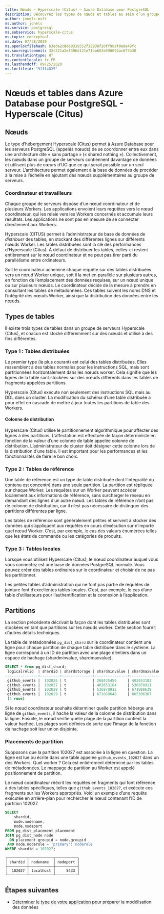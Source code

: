 ```yaml
---
title: Nœuds – Hyperscale (Citus) – Azure Database pour PostgreSQL
description: Découvrez les types de nœuds et tables au sein d’un groupe de serveurs dans Azure Database pour PostgreSQL.
author: jonels-msft
ms.author: jonels
ms.service: postgresql
ms.subservice: hyperscale-citus
ms.topic: conceptual
ms.date: 07/28/2019
ms.openlocfilehash: b3eda2c8de8319552f32938f20ff98af0e0a49fc
ms.sourcegitcommit: 32c521a2ef396d121e71ba682e098092ac673b30
ms.translationtype: HT
ms.contentlocale: fr-FR
ms.lasthandoff: 09/25/2020
ms.locfileid: "91314825"
---
```

# <a name="nodes-and-tables-in-azure-database-for-postgresql--hyperscale-citus"></a>Nœuds et tables dans Azure Database pour PostgreSQL - Hyperscale (Citus)

## <a name="nodes"></a>Nœuds

Le type d’hébergement Hyperscale (Citus) permet à Azure Database pour les serveurs PostgreSQL (appelés nœuds) de se coordonner entre eux dans une architecture dite « sans partage » (« shared nothing »). Collectivement, les nœuds dans un groupe de serveurs contiennent davantage de données et utilisent plus de cœurs d’UC que ce qui serait possible sur un seul serveur. L’architecture permet également à la base de données de procéder à la mise à l’échelle en ajoutant des nœuds supplémentaires au groupe de serveurs.

### <a name="coordinator-and-workers"></a>Coordinateur et travailleurs

Chaque groupe de serveurs dispose d’un nœud coordinateur et de plusieurs Workers. Les applications envoient leurs requêtes vers le nœud coordinateur, qui les relaie vers les Workers concernés et accumule leurs résultats. Les applications ne sont pas en mesure de se connecter directement aux Workers.

Hyperscale (CITUS) permet à l’administrateur de base de données de *distribuer* des tables, en stockant des différentes lignes sur différents nœuds Worker. Les tables distribuées sont la clé des performances d’Hyperscale (Citus). À défaut de distribuer les tables, celles-ci restent entièrement sur le nœud coordinateur et ne peut pas tirer parti du parallélisme entre ordinateurs.

Soit le coordinateur achemine chaque requête sur des tables distribuées vers un nœud Worker unique, soit il la met en parallèle sur plusieurs autres, en fonction de l’emplacement des données requises, sur un nœud unique ou sur plusieurs nœuds. Le coordinateur décide de la mesure à prendre en consultant les tables de métadonnées. Ces tables suivent les noms DNS et l’intégrité des nœuds Worker, ainsi que la distribution des données entre les nœuds.

## <a name="table-types"></a>Types de tables

Il existe trois types de tables dans un groupe de serveurs Hyperscale (Citus), et chacun est stocké différemment sur des nœuds et utilisé à des fins différentes.

### <a name="type-1-distributed-tables"></a>Type 1 : Tables distribuées

Le premier type (le plus courant) est celui des tables distribuées. Elles ressemblent à des tables normales pour les instructions SQL, mais sont partitionnées horizontalement dans les nœuds worker. Cela signifie que les lignes de la table sont stockées sur des nœuds différents dans les tables de fragments appelées partitions.

Hyperscale (Citus) exécute non seulement des instructions SQL mais au DDL dans un cluster.
La modification du schéma d’une table distribuée a pour effet en cascade de mettre à jour toutes les partitions de table des Workers.

#### <a name="distribution-column"></a>Colonne de distribution

Hyperscale (Citus) utilise le partitionnement algorithmique pour affecter des lignes à des partitions. L’affectation est effectuée de façon déterministe en fonction de la valeur d’une colonne de table appelée colonne de distribution. L’administrateur de cluster doit désigner cette colonne lors de la distribution d’une table.
Il est important pour les performances et les fonctionnalités de faire le bon choix.

### <a name="type-2-reference-tables"></a>Type 2 : Tables de référence

Une table de référence est un type de table distribuée dont l’intégralité du contenu est concentré dans une seule partition. La partition est répliquée sur chaque Worker. Les requêtes sur un Worker peuvent accéder localement aux informations de référence, sans surcharger le réseau en demandant des lignes d’un autre nœud. Les tables de référence n’ont pas de colonne de distribution, car il n’est pas nécessaire de distinguer des partitions différentes par ligne.

Les tables de référence sont généralement petites et servent à stocker des données qui s’appliquent aux requêtes en cours d’exécution sur n’importe quel nœud Worker. C’est, par exemple, le cas des valeurs énumérées telles que les états de commande ou les catégories de produits.

### <a name="type-3-local-tables"></a>Type 3 : Tables locales

Lorsque vous utilisez Hyperscale (Citus), le nœud coordinateur auquel vous vous connectez est une base de données PostgreSQL normale. Vous pouvez créer des tables ordinaires sur le coordinateur et choisir de ne pas les partitionner.

Les petites tables d’administration qui ne font pas partie de requêtes de jointure font d’excellentes tables locales. C’est, par exemple, le cas d’une table d’utilisateurs pour l’authentification et la connexion à l’application.

## <a name="shards"></a>Partitions

La section précédente décrivait la façon dont les tables distribuées sont stockées en tant que partitions sur les nœuds worker. Cette section fournit d’autres détails techniques.

La table de métadonnées `pg_dist_shard` sur le coordinateur contient une ligne pour chaque partition de chaque table distribuée dans le système. La ligne correspond à un ID de partition avec une plage d’entiers dans un espace de hachage (shardminvalue, shardmaxvalue).

```sql
SELECT * from pg_dist_shard;
 logicalrelid  | shardid | shardstorage | shardminvalue | shardmaxvalue
---------------+---------+--------------+---------------+---------------
 github_events |  102026 | t            | 268435456     | 402653183
 github_events |  102027 | t            | 402653184     | 536870911
 github_events |  102028 | t            | 536870912     | 671088639
 github_events |  102029 | t            | 671088640     | 805306367
 (4 rows)
```

Si le nœud coordinateur souhaite déterminer quelle partition héberge une ligne de `github_events`, il hache la valeur de la colonne de distribution dans la ligne. Ensuite, le nœud vérifie quelle plage de la partition contient la valeur hachée. Les plages sont définies de sorte que l’image de la fonction de hachage soit leur union disjointe.

### <a name="shard-placements"></a>Placements de partition

Supposons que la partition 102027 est associée à la ligne en question. La ligne est lue ou écrite dans une table appelée `github_events_102027` dans un des Workers. Quel worker ? Cela est entièrement déterminé par les tables de métadonnées. Le mappage de partition au Worker est appelé positionnement de partition.

Le nœud coordinateur réécrit les requêtes en fragments qui font référence à des tables spécifiques, telles que `github_events_102027`, et exécute ces fragments sur les Workers appropriés. Voici un exemple d’une requête exécutée en arrière-plan pour rechercher le nœud contenant l’ID de partition 102027.

```sql
SELECT
    shardid,
    node.nodename,
    node.nodeport
FROM pg_dist_placement placement
JOIN pg_dist_node node
  ON placement.groupid = node.groupid
 AND node.noderole = 'primary'::noderole
WHERE shardid = 102027;
```

```output
┌─────────┬───────────┬──────────┐
│ shardid │ nodename  │ nodeport │
├─────────┼───────────┼──────────┤
│  102027 │ localhost │     5433 │
└─────────┴───────────┴──────────┘
```

## <a name="next-steps"></a>Étapes suivantes

- [Déterminer le type de votre application](concepts-hyperscale-app-type.md) pour préparer la modélisation des données
